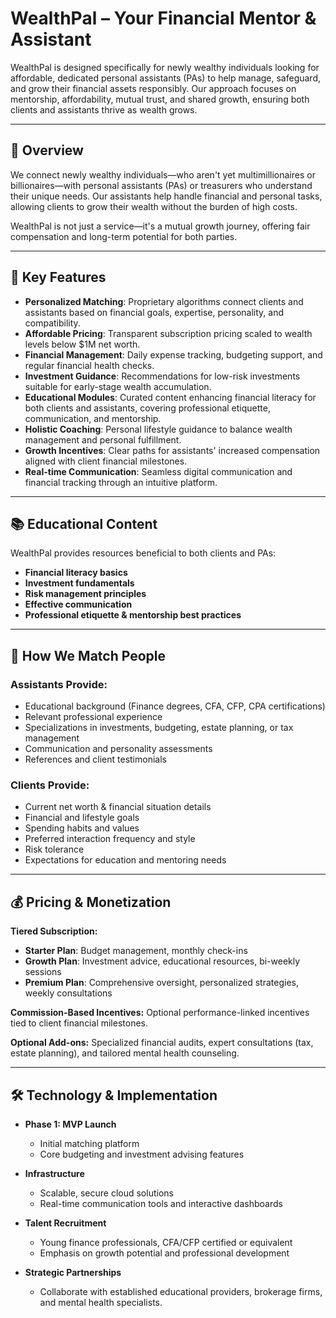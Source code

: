 # WealthPal – Your Financial Mentor & Assistant

WealthPal is designed specifically for newly wealthy individuals looking for affordable, dedicated personal assistants (PAs) to help manage, safeguard, and grow their financial assets responsibly. Our approach focuses on mentorship, affordability, mutual trust, and shared growth, ensuring both clients and assistants thrive as wealth grows.

---

## 🚀 Overview
We connect newly wealthy individuals—who aren't yet multimillionaires or billionaires—with personal assistants (PAs) or treasurers who understand their unique needs. Our assistants help handle financial and personal tasks, allowing clients to grow their wealth without the burden of high costs.

WealthPal is not just a service—it's a mutual growth journey, offering fair compensation and long-term potential for both parties.

---

## 🔑 Key Features

- **Personalized Matching**: Proprietary algorithms connect clients and assistants based on financial goals, expertise, personality, and compatibility.
- **Affordable Pricing**: Transparent subscription pricing scaled to wealth levels below $1M net worth.
- **Financial Management**: Daily expense tracking, budgeting support, and regular financial health checks.
- **Investment Guidance**: Recommendations for low-risk investments suitable for early-stage wealth accumulation.
- **Educational Modules**: Curated content enhancing financial literacy for both clients and assistants, covering professional etiquette, communication, and mentorship.
- **Holistic Coaching**: Personal lifestyle guidance to balance wealth management and personal fulfillment.
- **Growth Incentives**: Clear paths for assistants' increased compensation aligned with client financial milestones.
- **Real-time Communication**: Seamless digital communication and financial tracking through an intuitive platform.

---

## 📚 Educational Content
WealthPal provides resources beneficial to both clients and PAs:

- **Financial literacy basics**
- **Investment fundamentals**
- **Risk management principles**
- **Effective communication**
- **Professional etiquette & mentorship best practices**

---

## 📝 How We Match People

### Assistants Provide:
- Educational background (Finance degrees, CFA, CFP, CPA certifications)
- Relevant professional experience
- Specializations in investments, budgeting, estate planning, or tax management
- Communication and personality assessments
- References and client testimonials

### Clients Provide:
- Current net worth & financial situation details
- Financial and lifestyle goals
- Spending habits and values
- Preferred interaction frequency and style
- Risk tolerance
- Expectations for education and mentoring needs

---

## 💰 Pricing & Monetization

**Tiered Subscription:**
- **Starter Plan**: Budget management, monthly check-ins
- **Growth Plan**: Investment advice, educational resources, bi-weekly sessions
- **Premium Plan**: Comprehensive oversight, personalized strategies, weekly consultations

**Commission-Based Incentives:** Optional performance-linked incentives tied to client financial milestones.

**Optional Add-ons:** Specialized financial audits, expert consultations (tax, estate planning), and tailored mental health counseling.

---

## 🛠️ Technology & Implementation

- **Phase 1: MVP Launch**
  - Initial matching platform
  - Core budgeting and investment advising features

- **Infrastructure**
  - Scalable, secure cloud solutions
  - Real-time communication tools and interactive dashboards

- **Talent Recruitment**
  - Young finance professionals, CFA/CFP certified or equivalent
  - Emphasis on growth potential and professional development

- **Strategic Partnerships**
  - Collaborate with established educational providers, brokerage firms, and mental health specialists.

